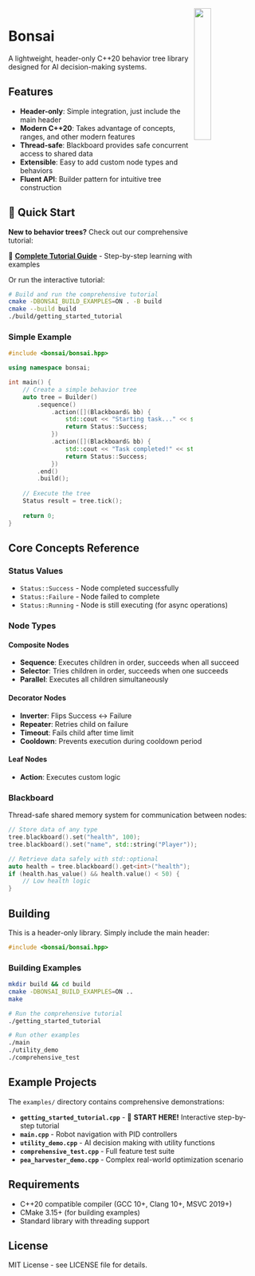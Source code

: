 <img align="right" width="26%" src="./misc/logo.png"> 

# Bonsai

A lightweight, header-only C++20 behavior tree library designed for AI decision-making systems.

## Features

- **Header-only**: Simple integration, just include the main header
- **Modern C++20**: Takes advantage of concepts, ranges, and other modern features
- **Thread-safe**: Blackboard provides safe concurrent access to shared data
- **Extensible**: Easy to add custom node types and behaviors
- **Fluent API**: Builder pattern for intuitive tree construction

## 🚀 Quick Start

**New to behavior trees?** Check out our comprehensive tutorial:

📖 **[Complete Tutorial Guide](TUTORIAL.md)** - Step-by-step learning with examples

Or run the interactive tutorial:

```bash
# Build and run the comprehensive tutorial
cmake -DBONSAI_BUILD_EXAMPLES=ON . -B build
cmake --build build
./build/getting_started_tutorial
```

### Simple Example

```cpp
#include <bonsai/bonsai.hpp>

using namespace bonsai;

int main() {
    // Create a simple behavior tree
    auto tree = Builder()
        .sequence()
            .action([](Blackboard& bb) {
                std::cout << "Starting task..." << std::endl;
                return Status::Success;
            })
            .action([](Blackboard& bb) {
                std::cout << "Task completed!" << std::endl;
                return Status::Success;
            })
        .end()
        .build();
    
    // Execute the tree
    Status result = tree.tick();
    
    return 0;
}
```

## Core Concepts Reference

### Status Values
- `Status::Success` - Node completed successfully
- `Status::Failure` - Node failed to complete  
- `Status::Running` - Node is still executing (for async operations)

### Node Types

#### Composite Nodes
- **Sequence**: Executes children in order, succeeds when all succeed
- **Selector**: Tries children in order, succeeds when one succeeds  
- **Parallel**: Executes all children simultaneously

#### Decorator Nodes
- **Inverter**: Flips Success ↔ Failure
- **Repeater**: Retries child on failure
- **Timeout**: Fails child after time limit
- **Cooldown**: Prevents execution during cooldown period

#### Leaf Nodes
- **Action**: Executes custom logic

### Blackboard

Thread-safe shared memory system for communication between nodes:

```cpp
// Store data of any type
tree.blackboard().set("health", 100);
tree.blackboard().set("name", std::string("Player"));

// Retrieve data safely with std::optional
auto health = tree.blackboard().get<int>("health");
if (health.has_value() && health.value() < 50) {
    // Low health logic
}
```

## Building

This is a header-only library. Simply include the main header:

```cpp
#include <bonsai/bonsai.hpp>
```

### Building Examples

```bash
mkdir build && cd build
cmake -DBONSAI_BUILD_EXAMPLES=ON ..
make

# Run the comprehensive tutorial
./getting_started_tutorial

# Run other examples
./main
./utility_demo
./comprehensive_test
```

## Example Projects

The `examples/` directory contains comprehensive demonstrations:

- **`getting_started_tutorial.cpp`** - 🌟 **START HERE!** Interactive step-by-step tutorial
- **`main.cpp`** - Robot navigation with PID controllers
- **`utility_demo.cpp`** - AI decision making with utility functions  
- **`comprehensive_test.cpp`** - Full feature test suite
- **`pea_harvester_demo.cpp`** - Complex real-world optimization scenario

## Requirements

- C++20 compatible compiler (GCC 10+, Clang 10+, MSVC 2019+)
- CMake 3.15+ (for building examples)
- Standard library with threading support

## License

MIT License - see LICENSE file for details.
